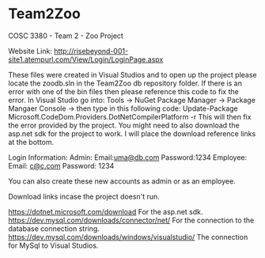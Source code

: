 # Team2Zoo
COSC 3380 - Team 2 - Zoo Project

Website Link:
http://risebeyond-001-site1.atempurl.com/View/Login/LoginPage.aspx

These files were created in Visual Studios and to open up the project please locate the zoodb.sln in the Team2Zoo db repository folder.
If there is an error with one of the bin files then please reference this code to fix the error.
In Visual Studio go into: Tools -> NuGet Package Manager -> Package Mangaer Console -> then type in this following code:
Update-Package Microsoft.CodeDom.Providers.DotNetCompilerPlatform -r
This will then fix the error provided by the project.
You might need to also download the asp.net sdk for the project to work. I will place the download reference links at the bottom.

Login Information:
Admin:
Email:uma@db.com
Password:1234
Employee:
Email: c@c.com
Password: 1234

You can also create these new accounts as admin or as an employee.


Download links incase the project doesn't run.

https://dotnet.microsoft.com/download For the asp.net sdk.
https://dev.mysql.com/downloads/connector/net/ For the connection to the database connection string.
https://dev.mysql.com/downloads/windows/visualstudio/ The connection for MySql to Visual Studios.
